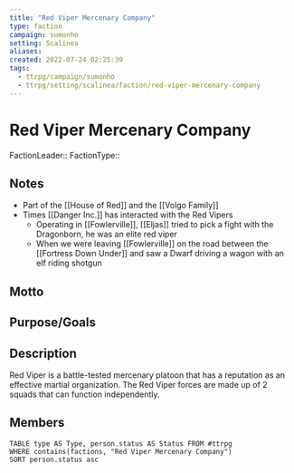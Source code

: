 ```yaml
---
title: "Red Viper Mercenary Company"
type: faction
campaign: sumonho
setting: Scalinea
aliases:
created: 2022-07-24 02:25:39
tags:
  - ttrpg/campaign/sumonho
  - ttrpg/setting/scalinea/faction/red-viper-mercenary-company
---
```


# Red Viper Mercenary Company

FactionLeader::
FactionType::

## Notes

- Part of the [[House of Red]] and the [[Volgo Family]]
- Times [[Danger Inc.]] has interacted with the Red Vipers
    - Operating in [[Fowlerville]], [[Eljas]] tried to pick a fight with the Dragonborn, he was an elite red viper
    - When we were leaving [[Fowlerville]] on the road between the [[Fortress Down Under]] and saw a Dwarf driving a wagon with an elf riding shotgun 

## Motto


## Purpose/Goals


## Description

Red Viper is a battle-tested mercenary platoon that has a reputation as an effective martial organization. The Red Viper forces are made up of 2 squads that can function independently.


## Members

```dataview
TABLE type AS Type, person.status AS Status FROM #ttrpg
WHERE contains(factions, "Red Viper Mercenary Company")
SORT person.status asc
```

